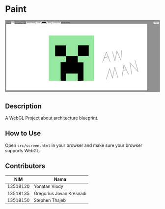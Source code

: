 # Paint
![Paint](screenshot.jpg)

## Description
A WebGL Project about architecture blueprint.

## How to Use
Open `src/screen.html` in your browser and make sure your browser supports WebGL.

## Contributors
NIM | Nama 
--- | ---
13518120 | Yonatan Viody
13518135 | Gregorius Jovan Kresnadi
13518150 | Stephen Thajeb